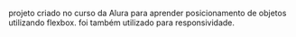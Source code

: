 projeto criado no curso da Alura para aprender posicionamento de objetos utilizando flexbox.
foi também utilizado para responsividade.